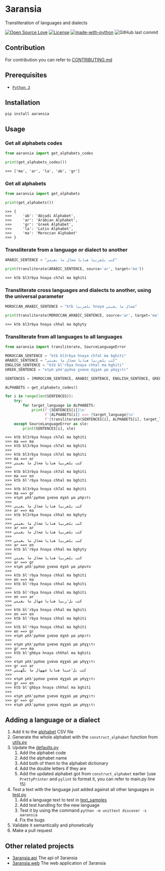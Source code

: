 # 3aransia

Transliteration of languages and dialects

[![Open Source Love](https://badges.frapsoft.com/os/v1/open-source.svg?v=102)](https://github.com/ellerbrock/open-source-badge/)
[![License](https://img.shields.io/badge/License-Apache%202.0-blue.svg)](https://opensource.org/licenses/Apache-2.0)
[![made-with-python](https://img.shields.io/badge/Made%20with-Python-1f425f.svg)](https://www.python.org/)
![GitHub last commit](https://img.shields.io/github/last-commit/google/skia.svg)

## Contribution

For contribution you can refer to [CONTRIBUTING.md](CONTRIBUTING.md)

## Prerequisites

- [`Python 3`](https://www.python.org/downloads/)
  
## Installation

```pip install aaransia```

## Usage

### Get all alphabets codes

```python
from aaransia import get_alphabets_codes

print(get_alphabets_codes())
```

```
>>> ['ma', 'ar', 'la', 'ab', 'gr']
```

### Get all alphabets

```python
from aaransia import get_alphabets

print(get_alphabets())
```

```
>>> {   
>>>     'ab': 'Abjadi Alphabet',
>>>     'ar': 'Arabian Alphabet',
>>>     'gr': 'Greek Alphabet',
>>>     'la': 'Latin Alphabet',
>>>     'ma': 'Moroccan Alphabet'
>>> }
```

### Transliterate from a language or dialect to another

```python
ARABIC_SENTENCE = "كتب بلعربيا هنايا شحال ما بغيتي"

print(transliterate(ARABIC_SENTENCE, source='ar', target='ma'))
```

```
>>> ktb bl3rbya hnaya ch7al ma bghiti
```

### Transliterate cross languages and dialects to another, using the universal parameter
```python
MOROCCAN_ARABIC_SENTENCE = "ktb بلعربيا hnaya شحال ما بغيتي"

print(transliterate(MOROCCAN_ARABIC_SENTENCE, source='ar', target='ma', universal=True))
```

```
>>> ktb bl3rbya hnaya chhal ma bghyty
```

### Transliterate from all languages to all languages

```python
from aaransia import transliterate, SourceLanguageError

MOROCCAN_SENTENCE = "ktb bl3rbya hnaya ch7al ma bghiti"
ARABIC_SENTENCE = "كتب بلعربيا هنايا شحال ما بغيتي"
ENGLISH_SENTENCE = "ktb bl'rbya hnaya chhal ma bghiti"
GREEK_SENTENCE = "κτμπ μπλ'ρμπυα χναυα σχχαλ μα μπγχιτι"

SENTENCES = [MOROCCAN_SENTENCE, ARABIC_SENTENCE, ENGLISH_SENTENCE, GREEK_SENTENCE]

ALPHABETS = get_alphabets_codes()

for i in range(len(SENTENCES)):
    try:
        for target_language in ALPHABETS:
            print(f'{SENTENCES[i]}\n'
                  f'{ALPHABETS[i]} ==> {target_language}\n'
                  f'{transliterate(SENTENCES[i], ALPHABETS[i], target_language)}\n')
    except SourceLanguageError as sle:
        print(SENTENCES[i], sle)
```

```
>>> ktb bl3rbya hnaya ch7al ma bghiti
>>> ma ==> ma
>>> ktb bl3rbya hnaya ch7al ma bghiti
>>> 
>>> ktb bl3rbya hnaya ch7al ma bghiti
>>> ma ==> ar
>>> كتب بلعربيا هنايا شحال ما بغيتي
>>> 
>>> ktb bl3rbya hnaya ch7al ma bghiti
>>> ma ==> en
>>> ktb bl'rbya hnaya chhal ma bghiti
>>> 
>>> ktb bl3rbya hnaya ch7al ma bghiti
>>> ma ==> gr
>>> κτμπ μπλ'ρμπυα χναυα σχαλ μα μπριτι
>>> 
>>> كتب بلعربيا هنايا شحال ما بغيتي
>>> ar ==> ma
>>> ktb bl3rbya hnaya chhal ma bghyty
>>> 
>>> كتب بلعربيا هنايا شحال ما بغيتي
>>> ar ==> ar
>>> كتب بلعربيا هنايا شحال ما بغيتي
>>> 
>>> كتب بلعربيا هنايا شحال ما بغيتي
>>> ar ==> en
>>> ktb bl'rbya hnaya chhal ma bghyty
>>> 
>>> كتب بلعربيا هنايا شحال ما بغيتي
>>> ar ==> gr
>>> κτμπ μπλ'ρμπυα χναυα σχαλ μα μπρυτυ
>>> 
>>> ktb bl'rbya hnaya chhal ma bghiti
>>> en ==> ma
>>> ktb bl'rbya hnaya chhal ma bghiti
>>> 
>>> ktb bl'rbya hnaya chhal ma bghiti
>>> en ==> ar
>>> كتب بل'ربيا هنايا شهال ما بغيتي
>>> 
>>> ktb bl'rbya hnaya chhal ma bghiti
>>> en ==> en
>>> ktb bl'rbya hnaya chhal ma bghiti
>>> 
>>> ktb bl'rbya hnaya chhal ma bghiti
>>> en ==> gr
>>> κτμπ μπλ'ρμπυα χναυα σχαλ μα μπριτι
>>> 
>>> κτμπ μπλ'ρμπυα χναυα σχχαλ μα μπγχιτι
>>> gr ==> ma
>>> ktb bl'ghbya hnaya chhhal ma bghiti
>>> 
>>> κτμπ μπλ'ρμπυα χναυα σχχαλ μα μπγχιτι
>>> gr ==> ar
>>> كتب بل'غبيا هنايا شههال ما بڭهيتي
>>> 
>>> κτμπ μπλ'ρμπυα χναυα σχχαλ μα μπγχιτι
>>> gr ==> en
>>> ktb bl'ghbya hnaya chhhal ma bghiti
>>> 
>>> κτμπ μπλ'ρμπυα χναυα σχχαλ μα μπγχιτι
>>> gr ==> gr
>>> κτμπ μπλ'ρμπυα χναυα σχχαλ μα μπγχιτι
```

## Adding a language or a dialect

1. Add it to the [alphabet](aaransia/data/alphabet.csv) CSV file
2. Generate the whole alphabet with the ```construct_alphabet``` function from [utils.py](aaransia/utils.py)
3. Update the [defaults.py](aaransia/defaults.py)
   1. Add the alphabet code
   2. Add the alphabet name
   3. Add both of them to the alphabet dictionary
   4. Add the double letters if they are
   5. Add the updated alphabet got from ```construct_alphabet``` earlier (use ```PrettyPrinter``` and ```pylint``` to format it, you can refer to main.py line 15)
4. Test a text with the language just added against all other languages in [test.py](aaransia/test.py)
   1. Add a language text to test in [text_samples](aaransia/text_samples.py)
   2. Add test handling for the new language
   3. Test it by using the command ```python -m unittest discover -s aaransia```
   4. Fix the bugs
5. Validate it semantically and phonetically
6. Make a pull request

## Other related projects

- [3aransia.api](https://3aransia.github.io/3aransia.api) The api of 3aransia
- [3aransia.web](http://3aransia.com) The web application of 3aransia
